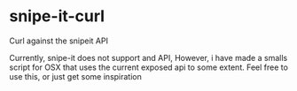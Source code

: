 # snipe-it-curl
Curl against the snipeit API

Currently, snipe-it does not support and API,
However, i have made a smalls script for OSX that uses the current exposed api to some extent.
Feel free to use this, or just get some inspiration
